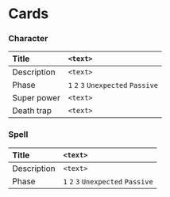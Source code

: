 # Cards

### Character

|Title|`<text>`|
|:-|:-|
|Description|`<text>`|
|Phase|`1` `2` `3` `Unexpected` `Passive`|
|Super power|`<text>`|
|Death trap|`<text>`|

### Spell

|Title|`<text>`|
|:-|:-|
|Description|`<text>`|
|Phase|`1` `2` `3` `Unexpected` `Passive`|

